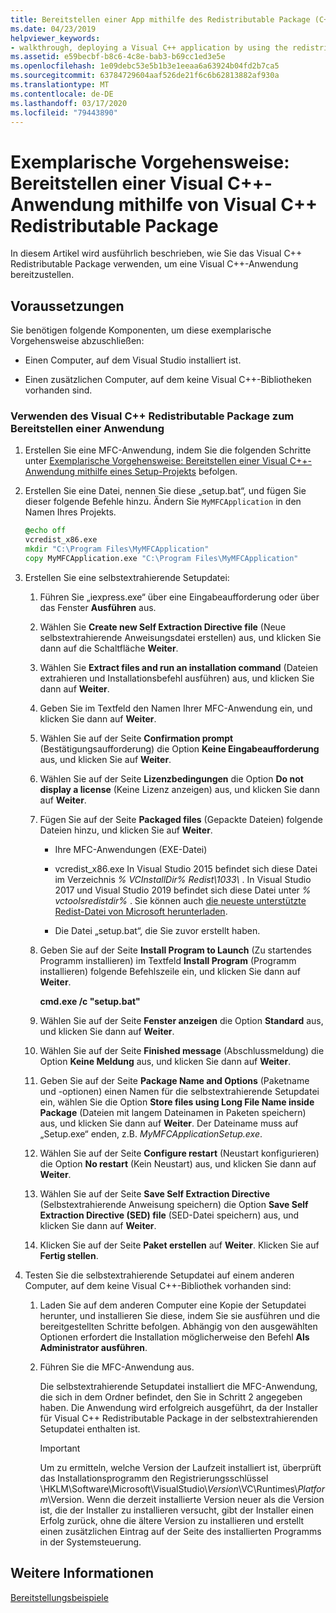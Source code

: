 ```yaml
---
title: Bereitstellen einer App mithilfe des Redistributable Package (C++)
ms.date: 04/23/2019
helpviewer_keywords:
- walkthrough, deploying a Visual C++ application by using the redistributable package
ms.assetid: e59becbf-b8c6-4c8e-bab3-b69cc1ed3e5e
ms.openlocfilehash: 1e09debc53e5b1b3e1eeaa6a63924b04fd2b7ca5
ms.sourcegitcommit: 63784729604aaf526de21f6c6b62813882af930a
ms.translationtype: MT
ms.contentlocale: de-DE
ms.lasthandoff: 03/17/2020
ms.locfileid: "79443890"
---
```

# <a name="walkthrough-deploying-a-visual-c-application-by-using-the-visual-c-redistributable-package"></a>Exemplarische Vorgehensweise: Bereitstellen einer Visual C++-Anwendung mithilfe von Visual C++ Redistributable Package

In diesem Artikel wird ausführlich beschrieben, wie Sie das Visual C++ Redistributable Package verwenden, um eine Visual C++-Anwendung bereitzustellen.

## <a name="prerequisites"></a>Voraussetzungen

Sie benötigen folgende Komponenten, um diese exemplarische Vorgehensweise abzuschließen:

- Einen Computer, auf dem Visual Studio installiert ist.

- Einen zusätzlichen Computer, auf dem keine Visual C++-Bibliotheken vorhanden sind.

### <a name="to-use-the-visual-c-redistributable-package-to-deploy-an-application"></a>Verwenden des Visual C++ Redistributable Package zum Bereitstellen einer Anwendung

1.  Erstellen Sie eine MFC-Anwendung, indem Sie die folgenden Schritte unter [Exemplarische Vorgehensweise: Bereitstellen einer Visual C++-Anwendung mithilfe eines Setup-Projekts](walkthrough-deploying-a-visual-cpp-application-by-using-a-setup-project.md) befolgen.

1. Erstellen Sie eine Datei, nennen Sie diese „setup.bat“, und fügen Sie dieser folgende Befehle hinzu. Ändern Sie `MyMFCApplication` in den Namen Ihres Projekts.

    ```cmd
    @echo off
    vcredist_x86.exe
    mkdir "C:\Program Files\MyMFCApplication"
    copy MyMFCApplication.exe "C:\Program Files\MyMFCApplication"
    ```

1. Erstellen Sie eine selbstextrahierende Setupdatei:

   1. Führen Sie „iexpress.exe“ über eine Eingabeaufforderung oder über das Fenster **Ausführen** aus.

   1. Wählen Sie **Create new Self Extraction Directive file** (Neue selbstextrahierende Anweisungsdatei erstellen) aus, und klicken Sie dann auf die Schaltfläche **Weiter**.

   1. Wählen Sie **Extract files and run an installation command** (Dateien extrahieren und Installationsbefehl ausführen) aus, und klicken Sie dann auf **Weiter**.

   1. Geben Sie im Textfeld den Namen Ihrer MFC-Anwendung ein, und klicken Sie dann auf **Weiter**.

   1. Wählen Sie auf der Seite **Confirmation prompt** (Bestätigungsaufforderung) die Option **Keine Eingabeaufforderung** aus, und klicken Sie auf **Weiter**.

   1. Wählen Sie auf der Seite **Lizenzbedingungen** die Option **Do not display a license** (Keine Lizenz anzeigen) aus, und klicken Sie dann auf **Weiter**.

   1. Fügen Sie auf der Seite **Packaged files** (Gepackte Dateien) folgende Dateien hinzu, und klicken Sie auf **Weiter**.

      - Ihre MFC-Anwendungen (EXE-Datei)

      - vcredist_x86.exe In Visual Studio 2015 befindet sich diese Datei im Verzeichnis *% VCInstallDir% Redist\\1033\\* . In Visual Studio 2017 und Visual Studio 2019 befindet sich diese Datei unter *% vctoolsredistdir%* . Sie können auch [die neueste unterstützte Redist-Datei von Microsoft herunterladen](https://support.microsoft.com/help/2977003/the-latest-supported-visual-c-downloads).

      - Die Datei „setup.bat“, die Sie zuvor erstellt haben.

   1. Geben Sie auf der Seite **Install Program to Launch** (Zu startendes Programm installieren) im Textfeld **Install Program** (Programm installieren) folgende Befehlszeile ein, und klicken Sie dann auf **Weiter**.

      **cmd.exe /c "setup.bat"**

   1. Wählen Sie auf der Seite **Fenster anzeigen** die Option **Standard** aus, und klicken Sie dann auf **Weiter**.

   1. Wählen Sie auf der Seite **Finished message** (Abschlussmeldung) die Option **Keine Meldung** aus, und klicken Sie dann auf **Weiter**.

   1. Geben Sie auf der Seite **Package Name and Options** (Paketname und -optionen) einen Namen für die selbstextrahierende Setupdatei ein, wählen Sie die Option **Store files using Long File Name inside Package** (Dateien mit langem Dateinamen in Paketen speichern) aus, und klicken Sie dann auf **Weiter**. Der Dateiname muss auf „Setup.exe“ enden, z.B. *MyMFCApplicationSetup.exe*.

   1. Wählen Sie auf der Seite **Configure restart** (Neustart konfigurieren) die Option **No restart** (Kein Neustart) aus, und klicken Sie dann auf **Weiter**.

   1. Wählen Sie auf der Seite **Save Self Extraction Directive** (Selbstextrahierende Anweisung speichern) die Option **Save Self Extraction Directive (SED) file** (SED-Datei speichern) aus, und klicken Sie dann auf **Weiter**.

   1. Klicken Sie auf der Seite **Paket erstellen** auf **Weiter**. Klicken Sie auf **Fertig stellen**.

1. Testen Sie die selbstextrahierende Setupdatei auf einem anderen Computer, auf dem keine Visual C++-Bibliothek vorhanden sind:

   1. Laden Sie auf dem anderen Computer eine Kopie der Setupdatei herunter, und installieren Sie diese, indem Sie sie ausführen und die bereitgestellten Schritte befolgen. Abhängig von den ausgewählten Optionen erfordert die Installation möglicherweise den Befehl **Als Administrator ausführen**.

   1. Führen Sie die MFC-Anwendung aus.

      Die selbstextrahierende Setupdatei installiert die MFC-Anwendung, die sich in dem Ordner befindet, den Sie in Schritt 2 angegeben haben. Die Anwendung wird erfolgreich ausgeführt, da der Installer für Visual C++ Redistributable Package in der selbstextrahierenden Setupdatei enthalten ist.

      > [!IMPORTANT]
      > Um zu ermitteln, welche Version der Laufzeit installiert ist, überprüft das Installationsprogramm den Registrierungsschlüssel \\HKLM\\Software\\Microsoft\\VisualStudio\\_Version_\\VC\\Runtimes\\_Platform_\\Version. Wenn die derzeit installierte Version neuer als die Version ist, die der Installer zu installieren versucht, gibt der Installer einen Erfolg zurück, ohne die ältere Version zu installieren und erstellt einen zusätzlichen Eintrag auf der Seite des installierten Programms in der Systemsteuerung.

## <a name="see-also"></a>Weitere Informationen

[Bereitstellungsbeispiele](deployment-examples.md)<br/>
